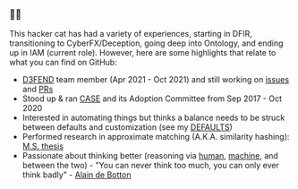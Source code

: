 ### 🐱‍💻

This hacker cat has had a variety of experiences, starting in DFIR, transitioning to CyberFX/Deception, going deep into Ontology, and ending up in IAM (current role).
However, here are some highlights that relate to what you can find on GitHub:
- [D3FEND](https://github.com/d3fend) team member (Apr 2021 - Oct 2021) and still working on [issues](https://github.com/d3fend/d3fend-ontology/issues?q=is%3Aissue%20state%3Aopen%20author%3Avikhari%20) and [PRs](https://github.com/d3fend/d3fend-ontology/pulls/vikhari)
- Stood up & ran [CASE](https://github.com/casework) and its Adoption Committee from Sep 2017 - Oct 2020
- Interested in automating things but thinks a balance needs to be struck between defaults and customization (see my [DEFAULTS](https://github.com/vikhari/DEFAULTS))
- Performed research in approximate matching (A.K.A. similarity hashing): [M.S. thesis](https://github.com/vikhari/Sim-Find)
- Passionate about thinking better (reasoning via [human](https://en.wikipedia.org/wiki/Reason#Deductive_reasoning), [machine](https://en.wikipedia.org/wiki/Reasoning_system), and between the two) - "You can never think too much, you can only ever think badly" - [Alain de Botton](https://youtu.be/-EvvPZFdjyk?si=CoZTHdn8kGyM0Qjq&t=701)
